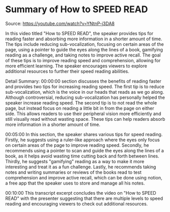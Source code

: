 # Summary of How to SPEED READ

Source: https://youtube.com/watch?v=YNtnP-j3DA8

In this video titled "How to SPEED READ", the speaker provides tips for reading faster and absorbing more information in a shorter amount of time. The tips include reducing sub-vocalization, focusing on certain areas of the page, using a pointer to guide the eyes along the lines of a book, gamifying reading as a challenge, and taking notes to improve active recall. The goal of these tips is to improve reading speed and comprehension, allowing for more efficient learning. The speaker encourages viewers to explore additional resources to further their speed reading abilities.

Detail Summary: 
00:00:00
section discusses the benefits of reading faster and provides two tips for increasing reading speed. The first tip is to reduce sub-vocalization, which is the voice in our heads that reads as we go along. Although controversial, reducing sub-vocalization has personally helped the speaker increase reading speed. The second tip is to not read the whole page, but instead focus on reading a little bit in from the page on either side. This allows readers to use their peripheral vision more efficiently and still visually read without wasting space. These tips can help readers absorb more information in a shorter amount of time.

00:05:00
In this section, the speaker shares various tips for speed reading. Firstly, he suggests using a ruler-like approach where the eyes only focus on certain areas of the page to improve reading speed. Secondly, he recommends using a pointer to scan and guide the eyes along the lines of a book, as it helps avoid wasting time cutting back and forth between lines. Thirdly, he suggests "gamifying" reading as a way to make it more interesting and treat it as a fun challenge. Lastly, he recommends taking notes and writing summaries or reviews of the books read to test comprehension and improve active recall, which can be done using notion, a free app that the speaker uses to store and manage all his notes.

00:10:00
This transcript excerpt concludes the video on "How to SPEED READ" with the presenter suggesting that there are multiple levels to speed reading and encouraging viewers to check out additional resources.

